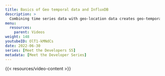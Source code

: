 ```yaml
---
title: Basics of Geo temporal data and InfluxDB
description: >
  Combining time series data with geo-location data creates geo-temporal data. Here, developer Nathaniel Cook discusses some of the basics for working with geo-temporal data in InfluxDB. To learn more about Flux and S2 geometry, see [Part 2](https://youtu.be/comMs1cxYT4). To learn more about using Flux to query geo-temporal data, see [Part 3](https://youtu.be/iT_qKqDWm98).
menu:
  resources:
    parent: Videos
weight: 148
youtubeID: OlT1-kMNdCs
date: 2022-06-30
series: [Meet the Developers S5]
metadata: [Meet the Developer Series]
---
```


{{< resources/video-content >}}
